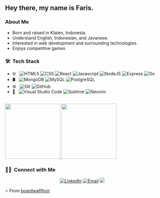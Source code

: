 <h2> Hey there, my name is Faris.</h2>

<h3> About Me </h3>

- Born and raised in Klaten, Indonesia.
- Understand English, Indonesian, and Javanese.
- Interested in web development and surrounding technologies.
- Enjoys competitive games


<h3> 🛠 &nbsp;Tech Stack</h3>

- 🌐 &nbsp;
  ![HTML5](https://img.shields.io/badge/-HTML5-333333?style=flat&logo=HTML5)
  ![CSS](https://img.shields.io/badge/-CSS-333333?style=flat&logo=CSS3)
  ![React](https://img.shields.io/badge/-React-333333?style=flat&logo=react)
  ![Javascript](https://img.shields.io/badge/-Javascript-333333?style=flat&logo=Javascript)
  ![NodeJS](https://img.shields.io/badge/-Node-333333?style=flat&logo=Node.js)
  ![Express](https://img.shields.io/badge/-Express-333333?style=flat&logo=Express)
  ![Go](https://img.shields.io/badge/-Go-333333?style=flat&logo=Go)
- 🛢 &nbsp;
  ![MongoDB](https://img.shields.io/badge/-MongoDB-333333?style=flat&logo=mongodb)
  ![MySQL](https://img.shields.io/badge/-MySQL-333333?style=flat&logo=MySQL)
  ![PostgreSQL](https://img.shields.io/badge/-PostgreSQL-333333?style=flat&logo=PostgreSQL)
- ⚙️ &nbsp;
  ![Git](https://img.shields.io/badge/-Git-333333?style=flat&logo=git)
  ![GitHub](https://img.shields.io/badge/-GitHub-333333?style=flat&logo=github)
- 🔧 &nbsp;
  ![Visual Studio Code](https://img.shields.io/badge/-Visual%20Studio%20Code-333333?style=flat&logo=visual-studio-code)
  ![Sublime](https://img.shields.io/badge/-Sublime-333333?style=flat&logo=SublimeText)
  ![Neovim](https://img.shields.io/badge/-Neovim-333333?style=flat&logo=Neovim)
 
<br/>

<a href="https://github.com/boardwallfloor">
  <img height="180em" src="https://github-readme-stats.vercel.app/api?username=boardwallfloor&theme=buefy&show_icons=true" />
  <img height="180em" src="https://github-readme-stats.vercel.app/api/top-langs/?username=boardwallfloor&theme=buefy&layout=compact" />
</a>

<br/>

<h3> 🤝🏻 &nbsp;Connect with Me </h3>

<p align="center">
<a href="https://www.linkedin.com/in/faris-t-05b348187/"><img alt="LinkedIn" src="https://img.shields.io/badge/LinkedIn-Faris%20Takhassuna%20Zamzani-blue?style=flat-square&logo=linkedin"></a>
<a href="mailto:takhassuna.fz@gmail.com"><img alt="Email" src="https://img.shields.io/badge/Email-takhassuna.fz@gmail.com-blue?style=flat-square&logo=gmail"></a>
<a href="https://rxresu.me/r/gxsg2x"><img src="https://img.shields.io/badge/Resume-Faris Takhassuna Zamzani-blue?style=flat"/></a>
</p>

⭐️ From [boardwallfloor](https://github.com/boardwallfloor)
